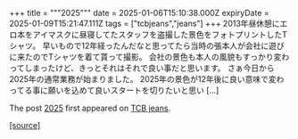 +++
title = """2025"""
date = 2025-01-06T15:10:38.000Z
expiryDate = 2025-01-09T15:21:47.111Z
tags = ["tcbjeans","jeans"]
+++
2013年昼休憩にエロ本をアイマスクに昼寝してたスタッフを盗撮した景色をフォトプリントしたTシャツ。 早いもので12年経ったんだなと思ってたら当時の張本人が会社に遊びに来たのでTシャツを着て貰って撮影。 会社の景色も本人の風貌もすっかり変わってしまったけど、きっとそれはそれで良い事だと思います。 さぁ今日から2025年の通常業務が始まりました。 2025年の景色が12年後に良い意味で変わってる事に願いを込めて良いスタートを切りたいと思い \[…\]

The post [2025](http://tcbjeans.com/2025/01/07/50662) first appeared on [TCB jeans](http://tcbjeans.com).

[[source]](http://tcbjeans.com/2025/01/07/50662)
